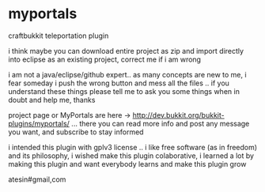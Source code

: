 myportals
=========

craftbukkit teleportation plugin

i think maybe you can download entire project as zip and import directly into eclipse as an existing project, correct me if i am wrong

i am not a java/eclipse/github expert.. as many concepts are new to me, i fear someday i push the wrong button and mess all the files .. if you understand these things please tell me to ask you some things when in doubt and help me, thanks

project page or MyPortals are here -> http://dev.bukkit.org/bukkit-plugins/myportals/ ... there you can read more info and post any message you want, and subscribe to stay informed

i intended this plugin with gplv3 license .. i like free software (as in freedom) and its philosophy, i wished make this plugin colaborative, i learned a lot by making this plugin and want everybody learns and make this plugin grow

atesin#gmail,com
